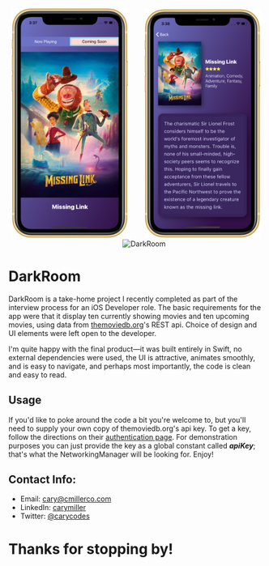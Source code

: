 <p align="center">
<img src="Images/DarkRoomMaster.png" width="230"  title="DarkRoom">&nbsp;&nbsp;&nbsp;&nbsp;&nbsp;&nbsp;&nbsp;&nbsp;<img src="Images/DarkRoomDetail.png" width="230" title="DarkRoom">&nbsp;&nbsp;&nbsp;&nbsp;&nbsp;&nbsp;&nbsp;&nbsp;<img src="Images/DarkRoom-demo.gif" width="228" title="DarkRoom">
</p>

# DarkRoom

DarkRoom is a take-home project I recently completed as part of the interview process for an iOS Developer role. The basic requirements for the app were that it display ten currently showing movies and ten upcoming movies, using data from [themoviedb.org](https://www.themoviedb.org/)'s REST api. Choice of design and UI elements were left open to the developer.

I'm quite happy with the final product—it was built entirely in Swift, no external dependencies were used, the UI is attractive, animates smoothly, and is easy to navigate, and perhaps most importantly, the code is clean and easy to read.

## Usage

If you'd like to poke around the code a bit you're welcome to, but you'll need to supply your own copy of themoviedb.org's api key. To get a key, follow the directions on their [authentication page](https://developers.themoviedb.org/3/getting-started/authentication). For demonstration purposes you can just provide the key as a global constant called ***apiKey***; that's what the NetworkingManager will be looking for. Enjoy!

## Contact Info:
- Email: cary@cmillerco.com
- LinkedIn: [carymiller](https://www.linkedin.com/in/carymiller/)
- Twitter: [@carycodes](https://twitter.com/carycodes)

# Thanks for stopping by!

